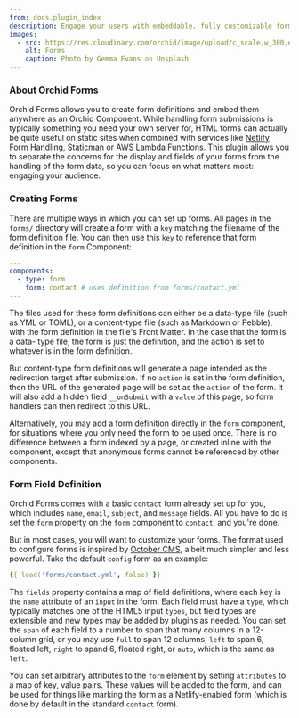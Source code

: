 ```yaml
---
from: docs.plugin_index
description: Engage your users with embeddable, fully customizable forms.
images:
  - src: https://res.cloudinary.com/orchid/image/upload/c_scale,w_300,e_blur:150/v1524974798/plugins/forms.jpg
    alt: Forms
    caption: Photo by Gemma Evans on Unsplash
---
```


### About Orchid Forms

Orchid Forms allows you to create form definitions and embed them anywhere as an Orchid Component. While handling form 
submissions is typically something you need your own server for, HTML forms can actually be quite useful on static sites
when combined with services like [Netlify Form Handling](https://www.netlify.com/docs/form-handling/), 
[Staticman](https://staticman.net/) or [AWS Lambda Functions](https://aws.amazon.com/lambda/). This plugin allows you to 
separate the concerns for the display and fields of your forms from the handling of the form data, so you can focus on 
what matters most: engaging your audience.

### Creating Forms

There are multiple ways in which you can set up forms. All pages in the `forms/` directory will create a form with a 
`key` matching the filename of the form definition file. You can then use this `key` to reference that form definition
in the `form` Component:

```yaml
---
components:
  - type: form
    form: contact # uses definition from forms/contact.yml
---
```

The files used for these form definitions can either be a data-type file (such as YML or TOML), or a content-type file 
(such as Markdown or Pebble), with the form definition in the file's Front Matter. In the case that the form is a data-
type file, the form is just the definition, and the action is set to whatever is in the form definition.
 
But content-type form definitions will generate a page intended as the redirection target after submission. If no 
`action` is set in the form definition, then the URL of the generated page will be set as the `action` of the form. It
will also add a hidden field `__onSubmit` with a `value` of this page, so form handlers can then redirect to this URL.

Alternatively, you may add a form definition directly in the `form` component, for situations where you only need the 
form to be used once. There is no difference between a form indexed by a page, or created inline with the component, 
except that anonymous forms cannot be referenced by other components.

### Form Field Definition

Orchid Forms comes with a basic `contact` form already set up for you, which includes `name`, `email`, `subject`, and 
`message` fields. All you have to do is set the `form` property on the `form` component to `contact`, and you're done.

But in most cases, you will want to customize your forms. The format used to configure forms is inspired by 
[October CMS](https://octobercms.com/docs/backend/forms#form-fields), albeit much simpler and less powerful. Take the 
default `config` form as an example:

```yaml
{{ load('forms/contact.yml', false) }}
```

The `fields` property contains a map of field definitions, where each key is the `name` attribute of an `input` in the 
form. Each field must have a `type`, which typically matches one of the HTML5 input `types`, but field types are 
extensible and new types may be added by plugins as needed. You can set the `span` of each field to a number to span
that many columns in a 12-column grid, or you may use `full` to span 12 columns, `left` to span 6, floated left, `right`
to spand 6, floated right, or `auto`, which is the same as `left`. 

You can set arbitrary attributes to the `form` element by setting `attributes` to a map of key, value pairs. These 
values will be added to the form, and can be used for things like marking the form as a Netlify-enabled form (which is
done by default in the standard `contact` form). 